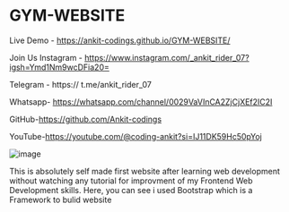 # GYM-WEBSITE

Live Demo -  https://ankit-codings.github.io/GYM-WEBSITE/

Join Us Instagram - https://www.instagram.com/_ankit_rider_07?igsh=Ymd1Nm9wcDFia20=

Telegram - https:// t.me/ankit_rider_07

Whatsapp- https://whatsapp.com/channel/0029VaVInCA2ZjCjXEf2IC2I

GitHub-https://github.com/Ankit-codings

YouTube-https://youtube.com/@coding-ankit?si=IJ11DK59Hc50pYoj

![image](https://github.com/Ankit-codings/GYM-WEBSITE/assets/164986214/38063945-374d-4654-af77-ec39cb160503)

This is absolutely self made first website after learning web development without watching any tutorial for improvment of my Frontend Web Development skills. Here, you can see i used Bootstrap which is a Framework to bulid website
